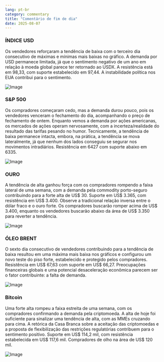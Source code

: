 ```yaml
---
lang: pt-br
category: commentary
title: "Comentário de fim de dia"
date: 2025-08-07
---
```


### ÍNDICE USD

Os vendedores reforçaram a tendência de baixa com o terceiro dia consecutivo de máximas e mínimas mais baixas no gráfico. A demanda por USD permanece limitada, já que o sentimento negativo de um ano em relação à moeda global parece ter retornado ao USDX. A resistência está em 98,33, com suporte estabelecido em 97,44. A instabilidade política nos EUA contribui para o sentimento.

![Image](https://markleighedu.github.io/img/Aug-2025/07-Aug-2025/usdindex.jpg)

### S&P 500

Os compradores começaram cedo, mas a demanda durou pouco, pois os vendedores venceram o fechamento do dia, acompanhando o preço de fechamento de ontem. Enquanto vemos a demanda por ações americanas, os mercados de ações operam nervosamente, com a incerteza/realidade do resultado das tarifas pesando no humor. Tecnicamente, a tendência de baixa permanece intacta, embora, na prática, a tendência se mova lateralmente, já que nenhum dos lados conseguiu se segurar nos movimentos intradiários. Resistência em 6427 com suporte abaixo em 6335.

![Image](https://markleighedu.github.io/img/Aug-2025/07-Aug-2025/sp500.jpg)

### OURO

A tendência de alta ganhou força com os compradores rompendo a faixa lateral de uma semana, com a demanda pela commodity porto-seguro contribuindo para a forte alta de US$ 30. Suporte em US$ 3.365, com resistência em US$ 3.400. Observe a tradicional relação inversa entre o dólar fraco e o ouro forte. Os compradores buscarão romper acima de US$ 3.400, enquanto os vendedores buscarão abaixo da área de US$ 3.350 para reverter a tendência.

![Image](https://markleighedu.github.io/img/Aug-2025/07-Aug-2025/gold.jpg)

### ÓLEO BRENT

O sexto dia consecutivo de vendedores contribuindo para a tendência de baixa resultou em uma máxima mais baixa nos gráficos e configurou um novo teste do piso forte, estabelecido e protegido pelos compradores. Resistência em US$ 67,63 com suporte em US$ 66,27. Preocupações financeiras globais e uma potencial desaceleração econômica parecem ser o fator contribuinte: a falta de demanda.

![Image](https://markleighedu.github.io/img/Aug-2025/07-Aug-2025/brentoil.jpg)

### Bitcoin

Uma forte alta rompeu a faixa estreita de uma semana, com os compradores confirmando a demanda pela criptomoeda. A alta de hoje foi suficiente para sinalizar uma tendência de alta, com as MMEs cruzando para cima. A retórica da Casa Branca sobre a aceitação das criptomoedas e a proposta de flexibilização das restrições regulatórias contribuem para o sentimento positivo. Suporte em US$ 114,2 mil, com resistência estabelecida em US$ 117,6 mil. Compradores de olho na área de US$ 120 mil.

![Image](https://markleighedu.github.io/img/Aug-2025/07-Aug-2025/bitcoin.jpg)

